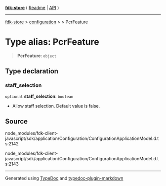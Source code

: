 [**fdk-store**](../../../README.md) ( [Readme](../../../README.md) \| [API](../../../API.md) )

---

[fdk-store](../../../API.md) > [configuration](../../README.md) > [<internal>](../README.md) > PcrFeature

# Type alias: PcrFeature

> **PcrFeature**: `object`

## Type declaration

### staff_selection

`optional` **staff_selection**: `boolean`

- Allow staff selection. Default value is false.

## Source

node_modules/fdk-client-javascript/sdk/application/Configuration/ConfigurationApplicationModel.d.ts:2142

node_modules/fdk-client-javascript/sdk/application/Configuration/ConfigurationApplicationModel.d.ts:2143

---

Generated using [TypeDoc](https://typedoc.org/) and [typedoc-plugin-markdown](https://www.npmjs.com/package/typedoc-plugin-markdown)
